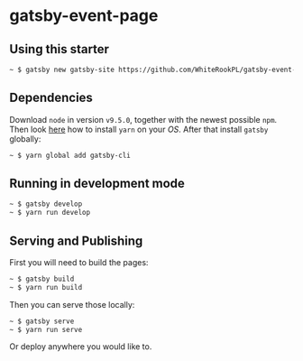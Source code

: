 # gatsby-event-page

## Using this starter

```bash
~ $ gatsby new gatsby-site https://github.com/WhiteRookPL/gatsby-event-page
```

## Dependencies

Download `node` in version `v9.5.0`, together with the newest possible `npm`. Then look [here](https://yarnpkg.com/en/docs/install) how to install `yarn` on your *OS*. After that install `gatsby` globally:

```bash
~ $ yarn global add gatsby-cli
```

## Running in development mode

```bash
~ $ gatsby develop
~ $ yarn run develop
```

## Serving and Publishing

First you will need to build the pages:

```bash
~ $ gatsby build
~ $ yarn run build
```

Then you can serve those locally:

```bash
~ $ gatsby serve
~ $ yarn run serve
```

Or deploy anywhere you would like to.
